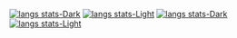 [![langs stats-Dark](https://github-readme-stats.vercel.app/api/top-langs/?username=lukketotte&hide=jupyter%20notebook&show_icons=true&theme=dark&layout=compact&hide_border=false&bg_color=0e1117&border_color=3f444c#gh-dark-mode-only)](https://github.com/lukktetotte/github-readme-stats#gh-dark-mode-only)
[![langs stats-Light](https://github-readme-stats.vercel.app/api/top-langs/?username=lukketotte&hide=jupyter%20notebook&show_icons=true&theme=light&layout=compact&hide_border=false&bg_color=ffffff&border_color=d3d9df#gh-light-mode-only)](https://github.com/lukktetotte/github-readme-stats#gh-light-mode-only)
[![langs stats-Dark](https://github-readme-stats.vercel.app/api?username=lukketotte&show_icons=true&theme=dark&hide_border=false&bg_color=0e1117&border_color=3f444c#gh-light-mode-only)](https://github.com/lukktetotte/github-readme-stats#gh-light-mode-only)
[![langs stats-Light](https://github-readme-stats.vercel.app/api?username=lukketotte&show_icons=true&theme=dark&hide_border=false&bg_color=ffffff&border_color=d3d9df#gh-light-mode-only)](https://github.com/lukktetotte/github-readme-stats#gh-light-mode-only)


<!--
<a href="https://github.com/anuraghazra/github-readme-stats">
  <img height=185 src="https://github-readme-stats.vercel.app/api/top-langs/?username=lukketotte&hide=jupyter%20notebook&show_icons=true&theme=dark&layout=compact&hide_border=false&bg_color=0e1117&border_color=3f444c"/>
</a>
<a href="https://github.com/anuraghazra/convoychat">
  <img height=185  src="https://github-readme-stats.vercel.app/api?username=lukketotte&show_icons=true&theme=dark&hide_border=false&bg_color=0e1117&border_color=3f444c"/>
</a>
![Git streak](https://streak-stats.demolab.com/?user=lukketotte&theme=dracula)
**lukketotte/lukketotte** is a ✨ _special_ ✨ repository because its `README.md` (this file) appears on your GitHub profile.

Here are some ideas to get you started:

- 🔭 I’m currently working on ...
- 🌱 I’m currently learning ...
- 👯 I’m looking to collaborate on ...
- 🤔 I’m looking for help with ...
- 💬 Ask me about ...
- 📫 How to reach me: ...
- 😄 Pronouns: ...
- ⚡ Fun fact: ...
-->
